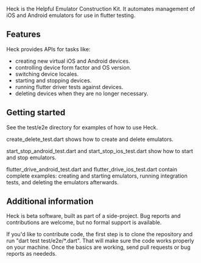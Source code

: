 Heck is the Helpful Emulator Construction Kit. It automates management of
iOS and Android emulators for use in flutter testing.

## Features

Heck provides APIs for tasks like:

* creating new virtual iOS and Android devices.
* controlling device form factor and OS version.
* switching device locales.
* starting and stopping devices.
* running flutter driver tests against devices.
* deleting devices when they are no longer necessary.

## Getting started

See the test/e2e directory for examples of how to use Heck.

create\_delete\_test.dart shows how to create and delete emulators.

start\_stop\_android\_test.dart and start\_stop\_ios\_test.dart show how to
start and stop emulators.

flutter\_drive\_android\_test.dart and flutter\_drive\_ios\_test.dart contain
complete examples: creating and starting emulators, running integration tests,
and deleting the emulators afterwards.

## Additional information

Heck is beta software, built as part of a side-project. Bug reports and
contributions are welcome, but no formal support is available.

If you'd like to contribute code, the first step is to clone the repository
and run "dart test test/e2e/\*.dart". That will make sure the code works
properly on your machine. Once the basics are working, send pull requests or
bug reports as neededs.
